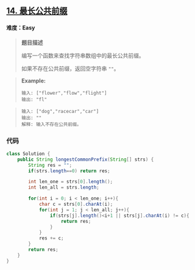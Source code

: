## [14. 最长公共前缀](https://leetcode-cn.com/problems/longest-common-prefix/)

#### 难度：Easy

> **题目描述**
>
> 编写一个函数来查找字符串数组中的最长公共前缀。
>
> 如果不存在公共前缀，返回空字符串 `""`。

> 
>
> **Example:**
>
> ```
> 输入: ["flower","flow","flight"]
> 输出: "fl"
> ```

> ```
> 输入: ["dog","racecar","car"]
> 输出: ""
> 解释: 输入不存在公共前缀。
> ```

### 代码

```java
class Solution {
    public String longestCommonPrefix(String[] strs) {
        String res = "";
        if(strs.length==0) return res;

        int len_one = strs[0].length();
        int len_all = strs.length;

        for(int i = 0; i < len_one; i++){
            char c = strs[0].charAt(i);
            for(int j = 1; j < len_all; j++){
                if(strs[j].length()<i+1 || strs[j].charAt(i) != c){
                    return res;
                }
            }
            res += c;
        }
        return res;
    }
}
```
